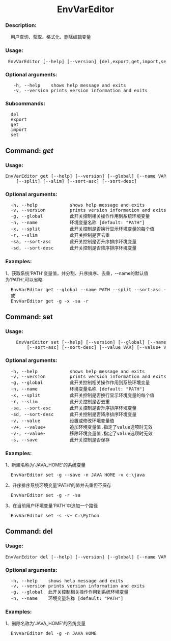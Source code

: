 
<h1 align="center">
EnvVarEditor
</h1>

### Description:
<pre>
  用户查询、获取、格式化、删除编辑变量
</pre>
### Usage: 
<pre> EnvVarEditor [--help] [--version] {del,export,get,import,set}</pre>

### Optional arguments:
<pre>
   -h, --help    shows help message and exits
   -v, --version prints version information and exits
</pre>

### Subcommands:
<pre>
  del
  export
  get
  import
  set
</pre>

## Command: <i>get</i>
### Usage: 
<pre>EnvVarEditor get [--help] [--version] [--global] [--name VAR] 
    [--split] [--slim] [--sort-asc] [--sort-desc]</pre>

### Optional arguments:
<pre>
  -h, --help            shows help message and exits 
  -v, --version         prints version information and exits 
  -g, --global          此开关控制相关操作作用到系统环境变量 
  -n, --name            环境变量名称 [default: "PATH"]
  -x, --split           此开关控制是否换行显示环境变量的每个值 
  -r, --slim            此开关控制是否去重 
  -sa, --sort-asc       此开关控制是否升序排序环境变量 
  -sd, --sort-desc      此开关控制是否降序排序环境变量
</pre>
### Examples:

1、获取系统'PATH'变量值，并分割、升序排序、去重，--name的默认值为'PATH',可以省略
<pre>
  EnvVarEditor get --global --name PATH --split --sort-asc --slim
  或
  EnvVarEditor get -g -x -sa -r
</pre>



## Command: set
### Usage: 
<pre>
    EnvVarEditor set [--help] [--version] [--global] [--name VAR] [--split] [--slim] 
        [--sort-asc] [--sort-desc] [--value VAR] [--value+ VAR] [--value- VAR] [--save]
</pre>

### Optional arguments:
<pre>
  -h, --help            shows help message and exits
  -v, --version         prints version information and exits
  -g, --global          此开关控制相关操作作用到系统环境变量
  -n, --name            环境变量名称 [default: "PATH"]
  -x, --split           此开关控制是否换行显示环境变量的每个值
  -r, --slim            此开关控制是否去重
  -sa, --sort-asc       此开关控制是否升序排序环境变量
  -sd, --sort-desc      此开关控制是否降序排序环境变量
  -v, --value           设置或修改环境变量值
  -v+, --value+         追加环境变量值,指定了value选项时无效
  -v-, --value-         移除环境变量值,指定了value选项时无效
  -s, --save            此开关控制是否保存
</pre>
### Examples:
1、新建名称为'JAVA_HOME'的系统变量
<pre>
  EnvVarEditor set -g --save -n JAVA_HOME -v c:\java 
</pre>

2、升序排序系统环境变量'PATH'的值并去重但不保存
<pre>
  EnvVarEditor set -g -r -sa
</pre>

3、在当前用户环境变量'PATH'中追加一个路径
<pre>
  EnvVarEditor set -s -v+ C:\Python
</pre>

## Command: del
### Usage: 
<pre>EnvVarEditor del [--help] [--version] [--global] [--name VAR]</pre>

### Optional arguments:
<pre>
  -h, --help    shows help message and exits
  -v, --version prints version information and exits
  -g, --global  此开关控制相关操作作用到系统环境变量
  -n, --name    环境变量名称 [default: "PATH"]
</pre>
### Examples:
1、删除名称为'JAVA_HOME'的系统变量
<pre>
  EnvVarEditor del -g -n JAVA_HOME
</pre>
